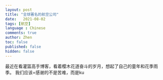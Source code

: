 ```yaml
---
layout: post
title: "全球著名的航空公司"
date:   2021-08-02
tags: [航空]
language : Chinese
comments: true
author: Zhen
toc: false
published: false
hidden: false
---
```


最近在看灌篮高手博客，看着樱木花道奋斗的岁月，想起了自己的童年和花季雨季。
我们应该=感谢的不是苦难，而是ku
<!--stackedit_data:
eyJoaXN0b3J5IjpbNTY3NDg1OTc1XX0=
-->